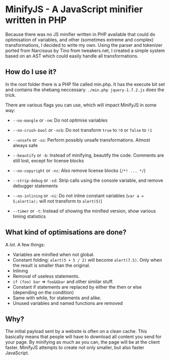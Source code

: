 MinifyJS - A JavaScript minifier written in PHP
===============================================

Because there was no JS minifier written in PHP available that could do optimisation of variables, and other (sometimes extreme and complex) transformations,
I decided to write my own. Using the parser and tokenizer ported from Narcissus by Tino from tweakers.net, I created a simple system based on an AST which could
easily handle all transformations.

How do I use it?
----------------

In the root folder there is a PHP file called min.php. It has the execute bit set and contains the shebang neccessary. `./min.php jquery-1.7.2.js` does the trick.

There are various flags you can use, which will impact MinifyJS in some way:
* `--no-mangle` or `-nm`: Do not optimise variables
* `--no-crush-bool` or `-ncb`: Do not transform `true` to `!0` or `false` to `!1`
* `--unsafe` or `-us`: Perform possibly unsafe transformations. Almost always safe
* `--beautify` or `-b`: Instead of minifying, beautify the code. Comments are still lost, except for license blocks
* `--no-copyright` or `-nc`: Also remove license blocks (`/*! ... */`)
* `--strip-debug` or `-sd`: Strip calls using the console variable, and remove debugger statements
* `--no-inlining` or `-ni`: Do not inline constant variables (`var a = 5;alert(a);` will not transform to `alert(5)`)

* `--timer` or `-t`: Instead of showing the minified version, show various timing statistics


What kind of optimisations are done?
------------------------------------
A *lot*. A few things:

* Variables are minified when not global.
* Constant folding: `alert(5 + 5 / 2)` will become `alert(7.5)`. Only when the result is smaller than the original.
* Inlining
* Removal of useless statements.
* `if (foo) bar` => `foo&&bar` and other similar stuff.
* Constant if statements are replaced by either the then or else (depending on the condition)
* Same with while, for statements and alike.
* Unused variables and named functions are removed

Why?
----
The initial payload sent by a website is often on a clean cache. This basically means that people will have to download
all content you send for your page. By minifying as much as you can, the page will be at the client faster. MinifyJS attempts
to create not only smaller, but also faster JavaScript.